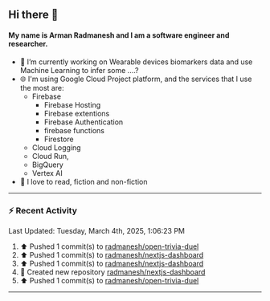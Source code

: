 ## Hi there 👋

#### My name is Arman Radmanesh and I am a software engineer and researcher.

- 🔭 I’m currently working on Wearable devices biomarkers data and use Machine Learning to infer some ....?
- 🌐 I'm using Google Cloud Project platform, and the services that I use the most are:
  - Firebase
     - Firebase Hosting
     - Firebase extentions 
     - Firebase Authentication
     - firebase functions
     - Firestore
  - Cloud Logging
  - Cloud Run,
  - BigQuery
  - Vertex AI
- 📖 I love to read, fiction and non-fiction

---

### :zap: Recent Activity

<!--START_SECTION:activity-->
<!--END_SECTION:activity-->

<!--RECENT_ACTIVITY:last_update-->
Last Updated: Tuesday, March 4th, 2025, 1:06:23 PM
<!--RECENT_ACTIVITY:last_update_end-->

<!--RECENT_ACTIVITY:start-->
1. ⬆️ Pushed 1 commit(s) to [radmanesh/open-trivia-duel](https://github.com/radmanesh/open-trivia-duel)
2. ⬆️ Pushed 1 commit(s) to [radmanesh/nextjs-dashboard](https://github.com/radmanesh/nextjs-dashboard)
3. ⬆️ Pushed 1 commit(s) to [radmanesh/nextjs-dashboard](https://github.com/radmanesh/nextjs-dashboard)
4. 📔 Created new repository [radmanesh/nextjs-dashboard](https://github.com/radmanesh/nextjs-dashboard)
5. ⬆️ Pushed 1 commit(s) to [radmanesh/open-trivia-duel](https://github.com/radmanesh/open-trivia-duel)
<!--RECENT_ACTIVITY:end-->

---

<!--
**radmanesh/radmanesh** is a ✨ _special_ ✨ repository because its `README.md` (this file) appears on your GitHub profile.

Here are some ideas to get you started:

- 🔭 I’m currently working on ...
- 🌱 I’m currently learning ...
- 👯 I’m looking to collaborate on ...
- 🤔 I’m looking for help with ...
- 💬 Ask me about ...
- 📫 How to reach me: ...
- 😄 Pronouns: ...
- ⚡ Fun fact: ...
-->
